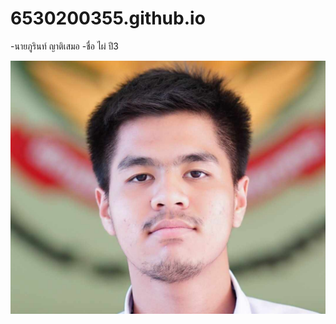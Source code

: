 # 6530200355.github.io
-นายภูรินท์ ญาติเสมอ 
  -ชื่อ ไผ่ ปี3

![Alt text](Img/received_1518586468807450.jpeg)

